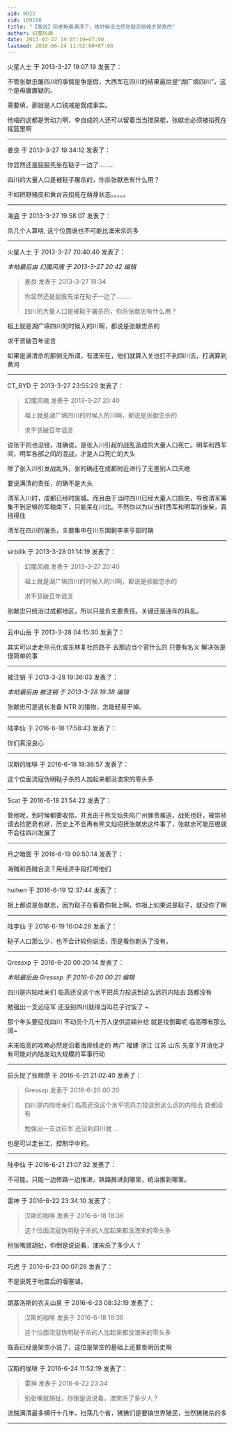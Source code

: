 ```yaml
---
aid: 9025
zid: 109108
title: "【我说】别老瞅着满清了，啥时候设法把张献忠搞掉才是真的"
author: 幻魔风魂
date: 2013-03-27 19:07:19+07:00
lastmod: 2016-06-24 11:52:00+07:00
---
```


火星人士 于 2013-3-27 19:07:19 发表了：

不管张献忠屠四川的事情是争是假，大西军在四川的结果最后是“湖广填四川”，这个是毋庸置疑的。

需要填，那就是人口锐减是既成事实。

他喵的这都是劳动力啊，李自成的人还可以留着当当搅屎棍，张献忠必须被掐死在摇篮里啊

---

姜良 于 2013-3-27 19:34:12 发表了：

你显然还是屁股先坐在鞑子一边了.........

四川的大量人口是被鞑子屠杀的，你杀张献忠有什么用？

不如把野猪皮和黄台吉掐死在萌芽状态。。。。。

---

海盗 于 2013-3-27 19:58:07 发表了：

杀几个人算啥, 这个位面谁也不可能比澳宋杀的多

---

火星人士 于 2013-3-27 20:40:40 发表了：

_本帖最后由 幻魔风魂 于 2013-3-27 20:42 编辑_

> 姜良 发表于 2013-3-27 19:34
>
> 你显然还是屁股先坐在鞑子一边了.........
>
> 四川的大量人口是被鞑子屠杀的，你杀张献忠有什么用？

祖上就是湖广填四川的时候入的川啊，都说是张献忠杀的

求干货破百年谣言

如果是满清杀的那倒无所谓，有澳宋在，他们就算入关也打不到四川去，打满算到黄河

---

CT_BYD 于 2013-3-27 23:55:29 发表了：

> 幻魔风魂 发表于 2013-3-27 20:40
>
> 祖上就是湖广填四川的时候入的川啊，都说是张献忠杀的
>
> 求干货破百年谣言

说张干的也没错，准确说，是张入川引起的战乱造成的大量人口死亡。明军和西军间，明军各部之间的混战，才是人口死亡的大头

除了张入川引发战乱外，张的确还在成都附近进行了无差别人口灭绝

要说满清的责任，的确不是大头

清军入川时，成都已经时废城。而且由于当时四川已经大量人口损失，导致清军筹集不到足够的军粮南下，只能呆在川北。不然你以为以当时西军和明军的废柴，真挡得住

清军在四川的屠杀，主要集中在川东围剿李来亨部时期

---

sirbillk 于 2013-3-28 01:14:19 发表了：

> 幻魔风魂 发表于 2013-3-27 20:40
>
> 祖上就是湖广填四川的时候入的川啊，都说是张献忠杀的
>
> 求干货破百年谣言

张献忠只统治过成都地区，所以只是负主要责任。关键还是连年的兵乱。

---

云中山岳 于 2013-3-28 04:15:30 发表了：

其实可以走走孙元化或东林复社的路子 去那边当个官什么的 只要有名义 解决张是很简单的事

---

被注销 于 2013-3-28 19:36:03 发表了：

_本帖最后由 被注销 于 2013-3-28 19:38 编辑_

张献忠可是道长准备 NTR 的猎物，怎能轻易干掉。

---

陆李仙 于 2016-6-18 17:58:43 发表了：

你们真没良心

---

汉斯的咖啡 于 2016-6-18 18:36:57 发表了：

这个位面流寇伪明鞑子杀的人加起来都没澳宋的零头多

---

Scat 于 2016-6-18 21:54:22 发表了：

管他呢，到时候都要收拾。并且由于熊文灿失陷广州罪责难逃，战死也好，被崇祯请去捡肥皂也好，历史上不会再有熊文灿招抚张献忠这件事了，张献忠可能压根就不会往四川发展了

---

月之暗面 于 2016-6-19 09:50:14 发表了：

海贼和西贼合流？用经济手段打垮他们

---

huihen 于 2016-6-19 12:37:44 发表了：

祖上都说是张献忠，因为鞑子在看着你祖上啊，你祖上如果说是鞑子，就没你了啊

---

陆李仙 于 2016-6-19 16:04:28 发表了：

鞑子人口那么少，也不会计较你说话，而是看你剃头了没有。

---

Gressxp 于 2016-6-20 00:20:14 发表了：

_本帖最后由 Gressxp 于 2016-6-20 00:21 编辑_

四川是内陆哇亲们 临高还没这个水平把兵力投送到这么远的内陆去 路都没有

勉强出一支远征军 还没到四川就得当叫花子讨饭了 ~

那个年头要征伐四川 不动员个几十万人提供运输补给 就是找倒霉呢 临高哪有那么阔~

未来临高的攻略必然是沿着海岸线走的 两广 福建 浙江 江苏 山东 先拿下并消化才有可能对内陆发动大规模的军事行动

---

前头捉了张辉瓒 于 2016-6-21 21:02:40 发表了：

> Gressxp 发表于 2016-6-20 00:20
>
> 四川是内陆哇亲们 临高还没这个水平把兵力投送到这么远的内陆去 路都没有
>
> 勉强出一支远征军 还没到四川就 ...

也是可以走长江，控制华中的。

---

陆李仙 于 2016-6-21 21:07:32 发表了：

不可能，只能一边修路一边推进，铁路推进到哪里，统治推到哪里。

---

雷神 于 2016-6-22 23:34:10 发表了：

> 汉斯的咖啡 发表于 2016-6-18 18:36
>
> 这个位面流寇伪明鞑子杀的人加起来都没澳宋的零头多

别张嘴就胡扯，你倒是说说看，澳宋杀了多少人？

---

巧虎 于 2016-6-23 00:07:28 发表了：

不是说死于地震后的堰塞湖。

---

朗基洛斯的农夫山泉 于 2016-6-23 08:32:19 发表了：

> 汉斯的咖啡 发表于 2016-6-18 18:36
>
> 这个位面流寇伪明鞑子杀的人加起来都没澳宋的零头多

临高已经是架空小说了，这位是架空的基础上还要发明历史啊

---

汉斯的咖啡 于 2016-6-24 11:52:19 发表了：

> 雷神 发表于 2016-6-22 23:34
>
> 别张嘴就胡扯，你倒是说说看，澳宋杀了多少人？

流贼满清最多横行十几年，扫荡几个省，狒狒们是要搞世界殖民，当然狒狒杀的多

---
